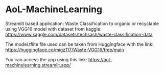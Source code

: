 # AoL-MachineLearning
Streamlit based application: Waste Classification to organic or recyclable using VGG16 model with dataset from kaggle: https://www.kaggle.com/datasets/techsash/waste-classification-data

The model.tflite file used can be taken from Huggingface with the link: https://huggingface.co/migz117/Waste-VGG16/tree/main

You can access the app using this link: https://aol-machinelearning.streamlit.app/
